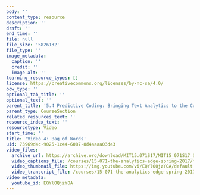 ```yaml
---
body: ''
content_type: resource
description: ''
draft: ''
end_time: ''
file: null
file_size: '5826132'
file_type: ''
image_metadata:
  caption: ''
  credit: ''
  image-alt: ''
learning_resource_types: []
license: https://creativecommons.org/licenses/by-nc-sa/4.0/
ocw_type: ''
optional_tab_title: ''
optional_text: ''
parent_title: '5.4 Predictive Coding: Bringing Text Analytics to the Courtroom  (Recitation)'
parent_type: CourseSection
related_resources_text: ''
resource_index_text: ''
resourcetype: Video
start_time: ''
title: 'Video 4: Bag of Words'
uid: 73969d4c-9025-1c44-6087-8d4aaaa03de3
video_files:
  archive_url: https://archive.org/download/MIT15.071S17/MIT15_071S17_Session_5.4.05_300k.mp4
  video_captions_file: /courses/15-071-the-analytics-edge-spring-2017/f25c1e0b96b6541e9fd9fb0871d5a5cc_EQYlOQjzYOA.vtt
  video_thumbnail_file: https://img.youtube.com/vi/EQYlOQjzYOA/default.jpg
  video_transcript_file: /courses/15-071-the-analytics-edge-spring-2017/d6ceb18425ac21a25651e3c2a95c4709_EQYlOQjzYOA.pdf
video_metadata:
  youtube_id: EQYlOQjzYOA
---
```

